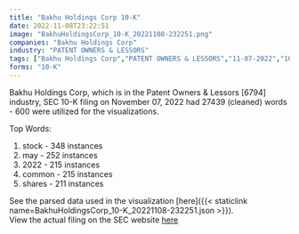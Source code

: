 ```yaml
---
title: "Bakhu Holdings Corp 10-K"
date: 2022-11-08T23:22:51
image: "BakhuHoldingsCorp_10-K_20221108-232251.png"
companies: "Bakhu Holdings Corp"
industry: "PATENT OWNERS & LESSORS"
tags: ["Bakhu Holdings Corp","PATENT OWNERS & LESSORS","11-07-2022","10-K"]
forms: "10-K"
---
```

Bakhu Holdings Corp, which is in the Patent Owners & Lessors [6794] industry, SEC 10-K filing on November 07, 2022 had 27439 (cleaned) words - 600 were utilized for the visualizations.

Top Words:
1. stock - 348 instances
2. may - 252 instances
3. 2022 - 215 instances
4. common - 215 instances
5. shares - 211 instances


See the parsed data used in the visualization [here]({{< staticlink name=BakhuHoldingsCorp_10-K_20221108-232251.json >}}).  
View the actual filing on the SEC website [here](https://www.sec.gov/Archives/edgar/data/1440153/0001096906-22-002650.txt)